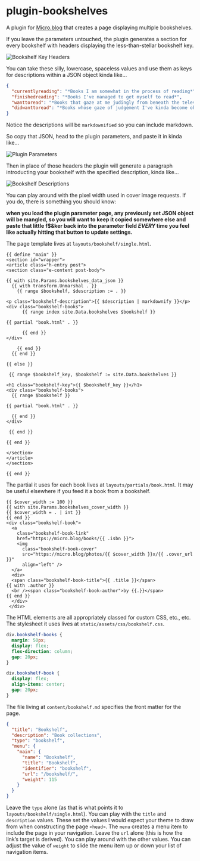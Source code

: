 # plugin-bookshelves
A plugin for [Micro.blog](https://micro.blog "Micro.blog") that creates a page displaying multiple bookshelves.

If you leave the parameters untouched, the plugin generates a section for every bookshelf with headers displaying the less-than-stellar bookshelf key.

![Bookshelf Key Headers](https://raw.githubusercontent.com/moonbuck/plugin-bookshelves/main/bookshelf_keys.jpeg)

You can take these silly, lowercase, spaceless values and use them as keys for descriptions within a JSON object kinda like…

```json
{
  "currentlyreading": "*Books I am somewhat in the process of reading*",
  "finishedreading": "*Books I've managed to get myself to read*",
  "wanttoread": "*Books that gaze at me judingly from beneath the television, where they currently live, for having yet to crack their spine (f$&kers).*",
  "didwanttoread": "*Books whose gaze of judgement I've kinda become okay with as my interest in reading them has waned.*"
}
```

Notice the descriptions will be `markdownified` so you can include markdown.
 
So copy that JSON, head to the plugin parameters, and paste it in kinda like…

![Plugin Parameters](https://raw.githubusercontent.com/moonbuck/plugin-bookshelves/main/plugin_parameters.jpeg)

Then in place of those headers the plugin will generate a paragraph introducting your bookshelf with the specified description, kinda like…

![Bookshelf Descriptions](https://raw.githubusercontent.com/moonbuck/plugin-bookshelves/main/bookshelf_descriptions.jpeg)

You can play around with the pixel width used in cover image requests. If you do, there is something you should know:

**when you load the plugin parameter page, any previously set JSON object will be mangled, so you will want to keep it copied somewhere else and paste that little f$&ker back into the parameter field *EVERY* time you feel like actually hitting that button to update settings.**

The page template lives at `layouts/bookshelf/single.html`. 

```Hugo
{{ define "main" }}
<section id="wrapper">
<article class="h-entry post">
<section class="e-content post-body">

{{ with site.Params.bookshelves_data_json }}
  {{ with transform.Unmarshal . }}
    {{ range $bookshelf, $description := . }}
    
<p class="bookshelf-description">{{ $description | markdownify }}</p>
<div class="bookshelf-books">
      {{ range index site.Data.bookshelves $bookshelf }}

{{ partial "book.html" . }}

      {{ end }}
</div>

    {{ end }}
  {{ end }}

{{ else }}
  
 {{ range $bookshelf_key, $bookshelf := site.Data.bookshelves }}
 
<h1 class="bookshelf-key">{{ $bookshelf_key }}</h1>
<div class="bookshelf-books">
  {{ range $bookshelf }}
  
{{ partial "book.html" . }}  
  
  {{ end }}
</div>

 {{ end }}

{{ end }}

</section>
</article>
</section>

{{ end }}
```

The partial it uses for each book lives at `layouts/partials/book.html`. It may be useful elsewhere if you feed it a book from a bookshelf.

```Hugo
{{ $cover_width := 100 }}
{{ with site.Params.bookshelves_cover_width }}
{{ $cover_width = . | int }}
{{ end }}
<div class="bookshelf-book">
  <a 
    class="bookshelf-book-link" 
    href="https://micro.blog/books/{{ .isbn }}">
    <img 
      class="bookshelf-book-cover"
      src="https://micro.blog/photos/{{ $cover_width }}x/{{ .cover_url }}"
      align="left" />
  </a>
  <div>
  <span class="bookshelf-book-title">{{ .title }}</span>
{{ with .author }}
  <br /><span class="bookshelf-book-author">by {{.}}</span>
{{ end }}
  </div>
 </div>
```

The HTML elements are all appropriately classed for custom CSS, etc., etc. The stylesheet it uses lives at `static/assets/css/bookshelf.css`.

```css
div.bookshelf-books {
  margin: 50px;
  display: flex;
  flex-direction: column;
  gap: 20px;
}

div.bookshelf-book {
  display: flex;
  align-items: center;
  gap: 20px;
}
```

The file living at `content/bookshelf.md` specifies the front matter for the page.

```json
{
  "title": "Bookshelf",
  "description": "Book collections",
  "type": "bookshelf",
  "menu": {
    "main": {
      "name": "Bookshelf",
      "title": "Bookshelf",
      "identifier": "bookshelf",
      "url": "/bookshelf/",
      "weight": 115
    }
  }
}
```

Leave the `type` alone (as that is what points it to `layouts/bookshelf/single.html`). You can play with the `title` and `description` values. These set the values I would expect your theme to draw from when constructing the page `<head>`. The `menu` creates a menu item to include the page in your navigation. Leave the `url` alone (this is how the link’s target is derived). You can play around with the other values. You can adjust the value of `weight` to slide the menu item up or down your list of navigation items.
